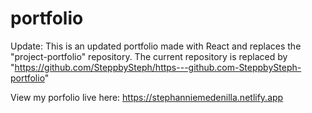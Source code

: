 # portfolio

Update: This is an updated portfolio made with React and replaces the "project-portfolio" repository. The current repository is replaced by "https://github.com/SteppbySteph/https---github.com-SteppbySteph-portfolio"

View my porfolio live here:
https://stephanniemedenilla.netlify.app
